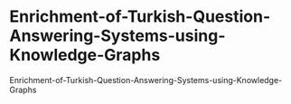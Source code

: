 # Enrichment-of-Turkish-Question-Answering-Systems-using-Knowledge-Graphs
Enrichment-of-Turkish-Question-Answering-Systems-using-Knowledge-Graphs
